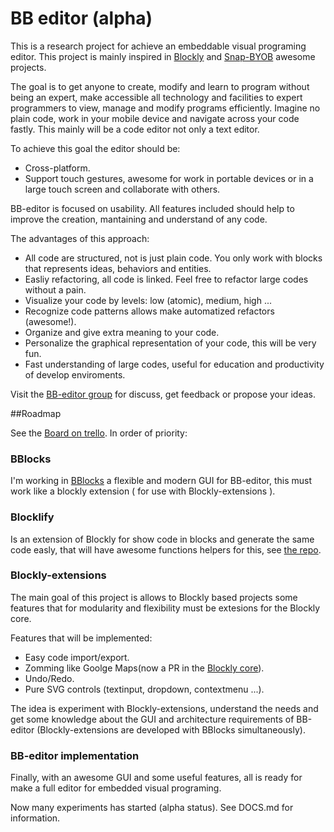 # BB editor (alpha)

This is a research project for achieve an embeddable visual programing editor. This project is mainly inspired in [Blockly][blockly-git] and [Snap-BYOB][snap-git] awesome projects.

The goal is to get anyone to create, modify and learn to program without being an expert, make accessible all technology and facilities to expert programmers to view, manage and modify programs efficiently. Imagine no plain code, work in your mobile device and navigate across your code fastly. This mainly will be a code editor not only a text editor.

To achieve this goal the editor should be:

- Cross-platform.
- Support touch gestures, awesome for work in portable devices or in a large touch screen and collaborate with others.

BB-editor is focused on usability. All features included should help to improve the creation, mantaining and understand of any code.

The advantages of this approach:

- All code are structured, not is just plain code. You only work with blocks that represents ideas, behaviors and entities.
- Easliy refactoring, all code is linked. Feel free to refactor large codes without a pain.
- Visualize your code by levels: low (atomic), medium, high ...
- Recognize code patterns allows make automatized refactors (awesome!).
- Organize and give extra meaning to your code.
- Personalize the graphical representation of your code, this will be very fun.
- Fast understanding of large codes, useful for education and productivity of develop enviroments.

Visit the [BB-editor group][BB-editor-group] for discuss, get feedback or propose your ideas.

[BB-editor-group]: https://groups.google.com/forum/#!forum/bb-editor
[blockly-git]: https://github.com/google/blockly
[snap-git]: https://github.com/jmoenig/Snap--Build-Your-Own-Blocks

##Roadmap

See the [Board on trello][BB-editor-trello]. In order of priority:

[BB-editor-trello]: https://trello.com/b/B7bNibhe/bb-editor

### BBlocks

I'm working in [BBlocks][BBlocks-git] a flexible and modern GUI for BB-editor, this must work like a blockly extension ( for use with Blockly-extensions ).

[BBlocks-git]: https://github.com/carloslfu/BBlocks.js

### Blocklify

Is an extension of Blockly for show code in blocks and generate the same code easly, that will have awesome functions helpers for this, see [the repo][blocklify-git].

[blocklify-git]: https://github.com/carloslfu/blocklify

### Blockly-extensions

The main goal of this project is allows to Blockly based projects some features that for modularity and flexibility must be extesions for the Blockly core.

Features that will be implemented:

- Easy code import/export.
- Zomming like Goolge Maps(now a PR in the [Blockly core](https://github.com/google/blockly/pull/125)).
- Undo/Redo.
- Pure SVG controls (textinput, dropdown, contextmenu ...).

The idea is experiment with Blockly-extensions, understand the needs and get some knowledge about the GUI and architecture requirements of BB-editor (Blockly-extensions are developed with BBlocks simultaneously).


### BB-editor implementation

Finally, with an awesome GUI and some useful features, all is ready for make a full editor for embedded visual programing.

Now many experiments has started (alpha status). See DOCS.md for information.
